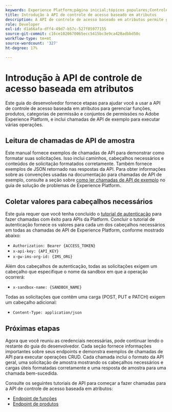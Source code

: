 ```yaml
---
keywords: Experience Platform;página inicial;tópicos populares;Controle de acesso baseado em atributos;controle de acesso baseado em atributos
title: Introdução à API de controle de acesso baseado em atributos
description: A API de controle de acesso baseado em atributos permite gerenciar programaticamente funções e políticas de acesso no Adobe Experience Platform. Siga este manual para saber como executar operações importantes usando a API.
role: Developer
exl-id: d1a66afa-dff4-49d7-b57c-527f05977155
source-git-commit: c16ce1020670065ecc5415bc3e9ca428adbbd50c
workflow-type: tm+mt
source-wordcount: '327'
ht-degree: 17%

---
```


# Introdução à API de controle de acesso baseada em atributos

Este guia do desenvolvedor fornece etapas para ajudar você a usar a API de controle de acesso baseada em atributos para gerenciar funções, produtos, categorias de permissão e conjuntos de permissões no Adobe Experience Platform, e inclui chamadas de API de exemplo para executar várias operações.

## Leitura de chamadas de API de amostra

Este manual fornece exemplos de chamadas de API para demonstrar como formatar suas solicitações. Isso inclui caminhos, cabeçalhos necessários e conteúdos de solicitação formatados corretamente. Também fornece exemplos de JSON retornado nas respostas da API. Para obter informações sobre as convenções usadas na documentação para chamadas de API de exemplo, consulte a seção sobre [como ler chamadas de API de exemplo](../../../landing/troubleshooting.md#how-do-i-format-an-api-request) no guia de solução de problemas de Experience Platform.

## Coletar valores para cabeçalhos necessários

Este guia requer que você tenha concluído o [tutorial de autenticação](https://www.adobe.com/go/platform-api-authentication-en) para fazer chamadas com êxito para APIs da Platform. Concluir o tutorial de autenticação fornece os valores para cada um dos cabeçalhos necessários em todas as chamadas de API de Experience Platform, conforme mostrado abaixo:

* `Authorization: Bearer {ACCESS_TOKEN}`
* `x-api-key: {API_KEY}`
* `x-gw-ims-org-id: {IMS_ORG}`

Além dos cabeçalhos de autenticação, todas as solicitações exigem um cabeçalho que especifique o nome da sandbox em que a operação ocorrerá:

* `x-sandbox-name: {SANDBOX_NAME}`

Todas as solicitações que contêm uma carga (POST, PUT e PATCH) exigem um cabeçalho adicional:

* `Content-Type: application/json`

## Próximas etapas

Agora que você reuniu as credenciais necessárias, pode continuar lendo o restante do guia do desenvolvedor. Cada seção fornece informações importantes sobre seus endpoints e demonstra exemplos de chamadas de API para executar operações CRUD. Cada chamada inclui o formato da API geral, uma solicitação de amostra mostrando os cabeçalhos necessários e cargas úteis formatadas corretamente e uma resposta de amostra para uma chamada bem-sucedida.

Consulte os seguintes tutoriais de API para começar a fazer chamadas para a API de controle de acesso baseada em atributos:

* [Endpoint de funções](./roles.md)
* [Endpoint de produtos](./products.md)

